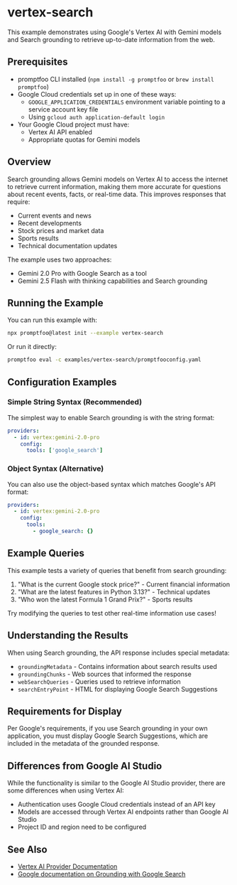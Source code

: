 # vertex-search

This example demonstrates using Google's Vertex AI with Gemini models and Search grounding to retrieve up-to-date information from the web.

## Prerequisites

- promptfoo CLI installed (`npm install -g promptfoo` or `brew install promptfoo`)
- Google Cloud credentials set up in one of these ways:
  - `GOOGLE_APPLICATION_CREDENTIALS` environment variable pointing to a service account key file
  - Using `gcloud auth application-default login`
- Your Google Cloud project must have:
  - Vertex AI API enabled
  - Appropriate quotas for Gemini models

## Overview

Search grounding allows Gemini models on Vertex AI to access the internet to retrieve current information, making them more accurate for questions about recent events, facts, or real-time data. This improves responses that require:

- Current events and news
- Recent developments
- Stock prices and market data
- Sports results
- Technical documentation updates

The example uses two approaches:

- Gemini 2.0 Pro with Google Search as a tool
- Gemini 2.5 Flash with thinking capabilities and Search grounding

## Running the Example

You can run this example with:

```bash
npx promptfoo@latest init --example vertex-search
```

Or run it directly:

```bash
promptfoo eval -c examples/vertex-search/promptfooconfig.yaml
```

## Configuration Examples

### Simple String Syntax (Recommended)

The simplest way to enable Search grounding is with the string format:

```yaml
providers:
  - id: vertex:gemini-2.0-pro
    config:
      tools: ['google_search']
```

### Object Syntax (Alternative)

You can also use the object-based syntax which matches Google's API format:

```yaml
providers:
  - id: vertex:gemini-2.0-pro
    config:
      tools:
        - google_search: {}
```

## Example Queries

This example tests a variety of queries that benefit from search grounding:

1. "What is the current Google stock price?" - Current financial information
2. "What are the latest features in Python 3.13?" - Technical updates
3. "Who won the latest Formula 1 Grand Prix?" - Sports results

Try modifying the queries to test other real-time information use cases!

## Understanding the Results

When using Search grounding, the API response includes special metadata:

- `groundingMetadata` - Contains information about search results used
- `groundingChunks` - Web sources that informed the response
- `webSearchQueries` - Queries used to retrieve information
- `searchEntryPoint` - HTML for displaying Google Search Suggestions

## Requirements for Display

Per Google's requirements, if you use Search grounding in your own application, you must display Google Search Suggestions, which are included in the metadata of the grounded response.

## Differences from Google AI Studio

While the functionality is similar to the Google AI Studio provider, there are some differences when using Vertex AI:

- Authentication uses Google Cloud credentials instead of an API key
- Models are accessed through Vertex AI endpoints rather than Google AI Studio
- Project ID and region need to be configured

## See Also

- [Vertex AI Provider Documentation](/docs/providers/vertex)
- [Google documentation on Grounding with Google Search](https://ai.google.dev/docs/gemini_api/grounding)

